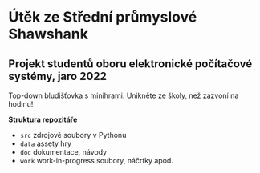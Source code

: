 # Útěk ze Střední průmyslové Shawshank

## Projekt studentů oboru elektronické počítačové systémy, jaro 2022

Top-down bludišťovka s minihrami. Unikněte ze školy, než zazvoní na hodinu!

**Struktura repozitáře**
- `src` zdrojové soubory v Pythonu
- `data` assety hry
- `doc` dokumentace, návody
- `work` work-in-progress soubory, náčrtky apod.

